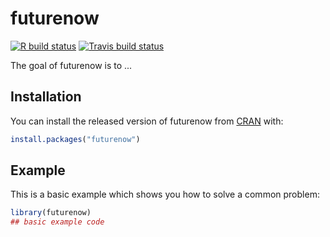 
# futurenow

<!-- badges: start -->
[![R build status](https://github.com/dipterix/futurenow/workflows/R-CMD-check/badge.svg)](https://github.com/dipterix/futurenow/actions)
[![Travis build status](https://travis-ci.org/dipterix/futurenow.svg?branch=master)](https://travis-ci.org/dipterix/futurenow)
<!-- badges: end -->

The goal of futurenow is to ...

## Installation

You can install the released version of futurenow from [CRAN](https://CRAN.R-project.org) with:

``` r
install.packages("futurenow")
```

## Example

This is a basic example which shows you how to solve a common problem:

``` r
library(futurenow)
## basic example code
```


